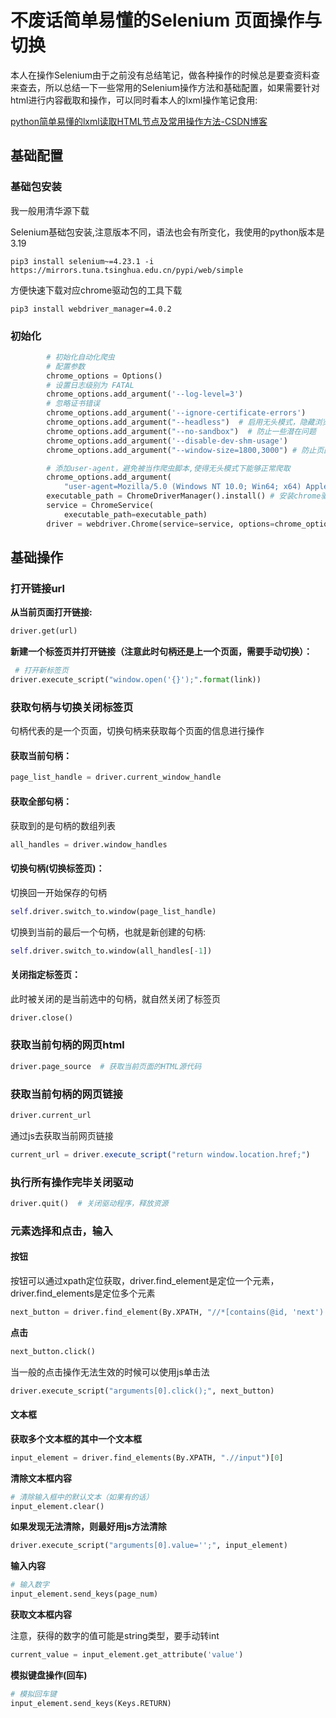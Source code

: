 # 不废话简单易懂的Selenium 页面操作与切换

本人在操作Selenium由于之前没有总结笔记，做各种操作的时候总是要查资料查来查去，所以总结一下一些常用的Selenium操作方法和基础配置，如果需要针对html进行内容截取和操作，可以同时看本人的lxml操作笔记食用:

[python简单易懂的lxml读取HTML节点及常用操作方法-CSDN博客](https://blog.csdn.net/qq_74177889/article/details/142207376?spm=1001.2014.3001.5502)

## 基础配置

### 基础包安装

我一般用清华源下载

Selenium基础包安装,注意版本不同，语法也会有所变化，我使用的python版本是3.19

```
pip3 install selenium~=4.23.1 -i https://mirrors.tuna.tsinghua.edu.cn/pypi/web/simple
```

方便快速下载对应chrome驱动包的工具下载

```
pip3 install webdriver_manager=4.0.2
```

### 初始化

```python
        # 初始化自动化爬虫
        # 配置参数
        chrome_options = Options()
        # 设置日志级别为 FATAL
        chrome_options.add_argument('--log-level=3')
        # 忽略证书错误
        chrome_options.add_argument('--ignore-certificate-errors')
        chrome_options.add_argument("--headless")  # 启用无头模式，隐藏浏览器界面
        chrome_options.add_argument("--no-sandbox")  # 防止一些潜在问题
        chrome_options.add_argument('--disable-dev-shm-usage')
        chrome_options.add_argument("--window-size=1800,3000") # 防止页面某些元素可能不被点到

        # 添加user-agent，避免被当作爬虫脚本,使得无头模式下能够正常爬取
        chrome_options.add_argument(
            "user-agent=Mozilla/5.0 (Windows NT 10.0; Win64; x64) AppleWebKit/537.36 (KHTML, like Gecko) Chrome/58.0.3029.110 Safari/537.36")
        executable_path = ChromeDriverManager().install() # 安装chrome驱动并自动获取地址返回
        service = ChromeService(
            executable_path=executable_path)
        driver = webdriver.Chrome(service=service, options=chrome_options) # 得到驱动器
```

## 基础操作

### 打开链接url

**从当前页面打开链接:**

```python
driver.get(url)
```

**新建一个标签页并打开链接（注意此时句柄还是上一个页面，需要手动切换）：**

```python
 # 打开新标签页
driver.execute_script("window.open('{}');".format(link))
```

### 获取句柄与切换关闭标签页

句柄代表的是一个页面，切换句柄来获取每个页面的信息进行操作

#### **获取当前句柄：**

```py
page_list_handle = driver.current_window_handle
```

#### **获取全部句柄：**

获取到的是句柄的数组列表

```python
all_handles = driver.window_handles
```

#### **切换句柄(切换标签页)：**

切换回一开始保存的句柄

```python
self.driver.switch_to.window(page_list_handle)
```

切换到当前的最后一个句柄，也就是新创建的句柄:

```python
self.driver.switch_to.window(all_handles[-1])
```

#### **关闭指定标签页：**

此时被关闭的是当前选中的句柄，就自然关闭了标签页

```python
driver.close()
```

### 获取当前句柄的网页html

```python
driver.page_source  # 获取当前页面的HTML源代码
```

### 获取当前句柄的网页链接

```python
driver.current_url
```

通过js去获取当前网页链接

```js
current_url = driver.execute_script("return window.location.href;")
```

### 执行所有操作完毕关闭驱动

```python
driver.quit()  # 关闭驱动程序，释放资源
```

### 元素选择和点击，输入

#### 按钮

按钮可以通过xpath定位获取，driver.find_element是定位一个元素，driver.find_elements是定位多个元素

```python
next_button = driver.find_element(By.XPATH, "//*[contains(@id, 'next') or contains(@name, 'next') or contains(@class, 'next')]")
```

**点击**

```python
next_button.click()
```

当一般的点击操作无法生效的时候可以使用js单击法

```python
driver.execute_script("arguments[0].click();", next_button)
```

#### 文本框

**获取多个文本框的其中一个文本框**

```python
input_element = driver.find_elements(By.XPATH, ".//input")[0]
```

**清除文本框内容**

```python
# 清除输入框中的默认文本（如果有的话）
input_element.clear()
```

**如果发现无法清除，则最好用js方法清除**

```python
driver.execute_script("arguments[0].value='';", input_element)
```

**输入内容**

```python
# 输入数字
input_element.send_keys(page_num)
```

**获取文本框内容**

注意，获得的数字的值可能是string类型，要手动转int

```python
current_value = input_element.get_attribute('value')
```

**模拟键盘操作(回车)**

```python
# 模拟回车键
input_element.send_keys(Keys.RETURN)
```

